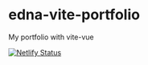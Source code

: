 # edna-vite-portfolio
My portfolio with vite-vue

[![Netlify Status](https://api.netlify.com/api/v1/badges/137ac71a-e468-4a45-b0c9-e1b7b2216433/deploy-status)](https://app.netlify.com/sites/warm-tartufo-840536/deploys)

